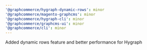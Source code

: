 ```yaml
---
'@graphcommerce/hygraph-dynamic-rows': minor
'@graphcommerce/magento-graphcms': minor
'@graphcommerce/hygraph-cli': minor
'@graphcommerce/graphcms-ui': minor
'@graphcommerce/cli': minor
---
```


Added dynamic rows feature and better performance for Hygraph
